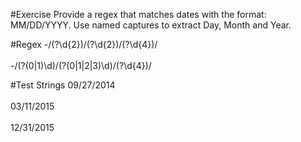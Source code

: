 #Exercise
Provide a regex that matches dates with the format: MM/DD/YYYY. Use named captures to extract Day, Month and Year.


#Regex
-/(?<month>\d{2})\/(?<day>\d{2})\/(?<year>\d{4})/<br >   
-/(?<month>(0|1)\d)\/(?<day>(0|1|2|3)\d)\/(?<year>\d{4})/

#Test Strings
09/27/2014<br >   
03/11/2015<br >   
12/31/2015
